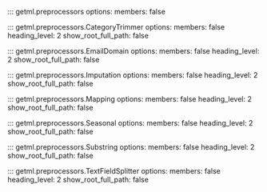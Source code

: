 ::: getml.preprocessors
    options:
      members: false

::: getml.preprocessors.CategoryTrimmer
    options:
      members: false
      heading_level: 2
      show_root_full_path: false

::: getml.preprocessors.EmailDomain
    options:
      members: false
      heading_level: 2
      show_root_full_path: false

::: getml.preprocessors.Imputation
    options:
      members: false
      heading_level: 2
      show_root_full_path: false

::: getml.preprocessors.Mapping
    options:
      members: false
      heading_level: 2
      show_root_full_path: false

::: getml.preprocessors.Seasonal
    options:
      members: false
      heading_level: 2
      show_root_full_path: false

::: getml.preprocessors.Substring
    options:
      members: false
      heading_level: 2
      show_root_full_path: false

::: getml.preprocessors.TextFieldSplitter
    options:
      members: false
      heading_level: 2
      show_root_full_path: false